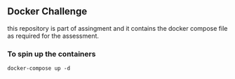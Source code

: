 ## Docker Challenge

this repository is part of assingment and it contains the docker compose file as required for the assessment.


### To spin up the containers
```docker-compose up -d ```
